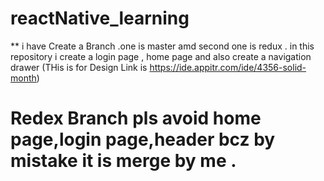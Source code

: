 # reactNative_learning
** i have Create a Branch .one is master amd second one is redux .
in this repository i create a login page , home page and also create a navigation drawer 
(THis is for Design Link is https://ide.appitr.com/ide/4356-solid-month)
 # Redex Branch pls avoid home page,login page,header bcz by mistake it is merge by me .
